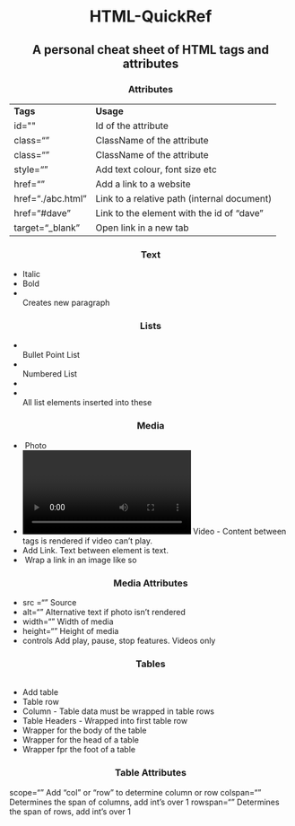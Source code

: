 <h1 align="center">HTML-QuickRef</h1>
<h2 align="center">A personal cheat sheet of HTML tags and attributes</h2>

<h3 align="center">Attributes</h3>

<table>
  <tbody>
    <tr>
      <td><strong>Tags</strong></td>
      <td><strong>Usage</strong></td>
    </tr>
    <tr>
      <td>id=""</td>
      <td>Id of the attribute</td>
    </tr>
      <tr>
      <td>class=“”</td>
      <td>ClassName of the attribute</td>
    </tr>
    <tr>
      <td>class=“”</td>
      <td>ClassName of the attribute</td>
    </tr>
    <tr>
      <td>style=“”</td>
      <td>Add text colour, font size etc</td>
    </tr>
    <tr>
      <td>href=“”	</td>
      <td>Add a link to a website</td>
    </tr>
    <tr>
      <td>href=“./abc.html”	</td>
      <td>Link to a relative path (internal document)</td>
    </tr>
    <tr>
      <td>href=“#dave”</td>
      <td>Link to the element with the id of “dave”</td>
    </tr>
    <tr>
      <td>target=“_blank”</td>
      <td>Open link in a new tab</td>
    </tr>
  </tbody>
</table>				    

<h3 align="center">Text</h3>

* <em></em>								      Italic
* <strong></strong> 					  Bold
* <br>  										    Creates new paragraph


<h3 align="center">Lists</h3>

* <ul></ul> 									  Bullet Point List
* <ol></ol> 									  Numbered List 
* <li></li> 									  All list elements inserted into these


<h3 align="center">Media</h3>

* <img />										      Photo
* <video ></video>			          Video - Content between tags is rendered if video can’t play.
* <a></a>									        Add Link. Text between element is text. 
* <a><img /></a>						      Wrap a link in an image like so


<h3 align="center">Media Attributes</h3>

* src =“”										      Source
* alt=“”										      Alternative text if photo isn’t rendered 
* width=“”									      Width of media
* height=“”									      Height of media 
* controls                        Add play, pause, stop features. Videos only 

<h3 align="center">Tables</h3>

* <table></table>						      Add table
* <tr></tr>									      Table row 
* <td></td>									      Column - Table data must be wrapped in table rows
* <th></th>								       	Table Headers - Wrapped into first table row
* <tbody></tbody>						      Wrapper for the body of the table
* <thead></thead>						      Wrapper for the head of a table
* <tfoot></tfoot>                 Wrapper fpr the foot of a table


<h3 align="center">Table Attributes</h3>

scope=“”									        Add “col” or “row” to determine column or row 
colspan=“”								        Determines the span of columns, add int’s over 1
rowspan=“”								        Determines the span of rows, add int’s over 1



